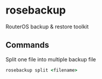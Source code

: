# rosebackup

RouterOS backup &amp; restore toolkit

## Commands

Split one file into multiple backup file

```cmd
rosebackup split <filename>
```

